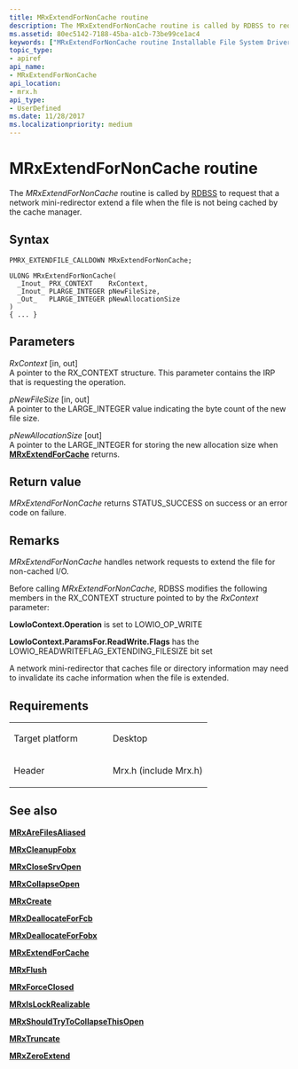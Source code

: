 ```yaml
---
title: MRxExtendForNonCache routine
description: The MRxExtendForNonCache routine is called by RDBSS to request that a network mini-redirector extend a file when the file is not being cached by the cache manager.
ms.assetid: 80ec5142-7188-45ba-a1cb-73be99ce1ac4
keywords: ["MRxExtendForNonCache routine Installable File System Drivers", "PMRX_EXTENDFILE_CALLDOWN"]
topic_type:
- apiref
api_name:
- MRxExtendForNonCache
api_location:
- mrx.h
api_type:
- UserDefined
ms.date: 11/28/2017
ms.localizationpriority: medium
---
```


# MRxExtendForNonCache routine


The *MRxExtendForNonCache* routine is called by [RDBSS](https://msdn.microsoft.com/library/windows/hardware/ff556810) to request that a network mini-redirector extend a file when the file is not being cached by the cache manager.

Syntax
------

```ManagedCPlusPlus
PMRX_EXTENDFILE_CALLDOWN MRxExtendForNonCache;

ULONG MRxExtendForNonCache(
  _Inout_ PRX_CONTEXT    RxContext,
  _Inout_ PLARGE_INTEGER pNewFileSize,
  _Out_   PLARGE_INTEGER pNewAllocationSize
)
{ ... }
```

Parameters
----------

*RxContext* \[in, out\]  
A pointer to the RX\_CONTEXT structure. This parameter contains the IRP that is requesting the operation.

*pNewFileSize* \[in, out\]  
A pointer to the LARGE\_INTEGER value indicating the byte count of the new file size.

*pNewAllocationSize* \[out\]  
A pointer to the LARGE\_INTEGER for storing the new allocation size when [**MRxExtendForCache**](https://msdn.microsoft.com/library/windows/hardware/ff549878) returns.

Return value
------------

*MRxExtendForNonCache* returns STATUS\_SUCCESS on success or an error code on failure.

Remarks
-------

*MRxExtendForNonCache* handles network requests to extend the file for non-cached I/O.

Before calling *MRxExtendForNonCache*, RDBSS modifies the following members in the RX\_CONTEXT structure pointed to by the *RxContext* parameter:

**LowIoContext.Operation** is set to LOWIO\_OP\_WRITE

**LowIoContext.ParamsFor.ReadWrite.Flags** has the LOWIO\_READWRITEFLAG\_EXTENDING\_FILESIZE bit set

A network mini-redirector that caches file or directory information may need to invalidate its cache information when the file is extended.

Requirements
------------

<table>
<colgroup>
<col width="50%" />
<col width="50%" />
</colgroup>
<tbody>
<tr class="odd">
<td align="left"><p>Target platform</p></td>
<td align="left">Desktop</td>
</tr>
<tr class="even">
<td align="left"><p>Header</p></td>
<td align="left">Mrx.h (include Mrx.h)</td>
</tr>
</tbody>
</table>

## See also


[**MRxAreFilesAliased**](https://msdn.microsoft.com/library/windows/hardware/ff549838)

[**MRxCleanupFobx**](https://msdn.microsoft.com/library/windows/hardware/ff549841)

[**MRxCloseSrvOpen**](https://msdn.microsoft.com/library/windows/hardware/ff549845)

[**MRxCollapseOpen**](mrxcollapseopen.md)

[**MRxCreate**](mrxcreate.md)

[**MRxDeallocateForFcb**](https://msdn.microsoft.com/library/windows/hardware/ff549871)

[**MRxDeallocateForFobx**](https://msdn.microsoft.com/library/windows/hardware/ff549872)

[**MRxExtendForCache**](https://msdn.microsoft.com/library/windows/hardware/ff549878)

[**MRxFlush**](mrxflush.md)

[**MRxForceClosed**](https://msdn.microsoft.com/library/windows/hardware/ff550677)

[**MRxIsLockRealizable**](https://msdn.microsoft.com/library/windows/hardware/ff550691)

[**MRxShouldTryToCollapseThisOpen**](mrxshouldtrytocollapsethisopen.md)

[**MRxTruncate**](mrxtruncate.md)

[**MRxZeroExtend**](mrxzeroextend.md)

 

 






